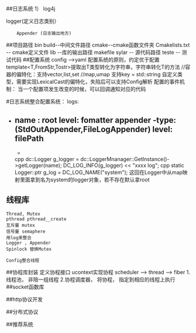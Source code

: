 ##日志系统
1）
log4j

logger(定义日志类别）

		Appender (日志输出地方)

##项目路径
		bin
		build--中间文件路径
		cmake--cmake函数文件夹
		Cmakelists.txt -- cmake定义文件
		lib --库的输出路径
		makefile
		sylar -- 源代码路径
		teste -- 测试代码
##配置系统
		config -->yaml
		配置系统的原则，约定优于配置
		template<T,FromStr,Tostr>提取出T类型转化为字符串，字符串转化T的方法
		//容器的偏特化：支持vector,list,set
		//map,umap 支持key = std::string
		自定义类型，需要实现LexicalCast的偏特化，失陷后可以支持Config解析
		配置的事件机制：
当一个配置项发生改变的时候，可以回调通知对应的代码

#日志系统整合配置系统：
logs:
- name : root
level: 
fomatter
	appender
-type: (StdOutAppender,FileLogAppender)
	level:
	filePath
	-
	-
	cpp
	dc::Logger g_logger = dc::LoggerMnanager::GetInstance()->getLogger(name);
	DC_LOG_INFO(g_logger) << "xxxx log";
	cpp
	static Logger::ptr g_log = DC_LOG_NAME("system");
	这回在Logger中从map映射里面拿到名为system的logger对象，若不存在默认拿root
## 线程库
	Thread, Mutex
	pthread pthread__create
	互斥量 mutex
	信号量 semaphere
	用log来整合
	Logger , Appender 
	Spinlock 替换Mutex

	Config整合线程


##协程库封装
	定义协程接口
	ucontext实现协程
	scheduler --> thread --> fiber
	1.线程池， 非陪一组线程
	2.协程调度器， 将协程， 指定到相应的线程上执行
##socket函数库

##http协议开发

##分布式协议


##推荐系统
